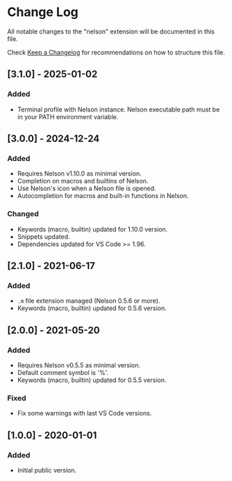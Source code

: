 # Change Log

All notable changes to the "nelson" extension will be documented in this file.

Check [Keep a Changelog](http://keepachangelog.com/) for recommendations on how to structure this file.

## [3.1.0] - 2025-01-02

### Added

- Terminal profile with Nelson instance.
  Nelson executable path must be in your PATH environment variable.

## [3.0.0] - 2024-12-24

### Added

- Requires Nelson v1.10.0 as minimal version.
- Completion on macros and builtins of Nelson.
- Use Nelson's icon when a Nelson file is opened.
- Autocompletion for macros and built-in functions in Nelson.

### Changed

- Keywords (macro, builtin) updated for 1.10.0 version.
- Snippets updated.
- Dependencies updated for VS Code >= 1.96.

## [2.1.0] - 2021-06-17

### Added

- `.m` file extension managed (Nelson 0.5.6 or more).
- Keywords (macro, builtin) updated for 0.5.6 version.

## [2.0.0] - 2021-05-20

### Added

- Requires Nelson v0.5.5 as minimal version.
- Default comment symbol is '%'.
- Keywords (macro, builtin) updated for 0.5.5 version.

### Fixed

- Fix some warnings with last VS Code versions.

## [1.0.0] - 2020-01-01

### Added

- Initial public version.
